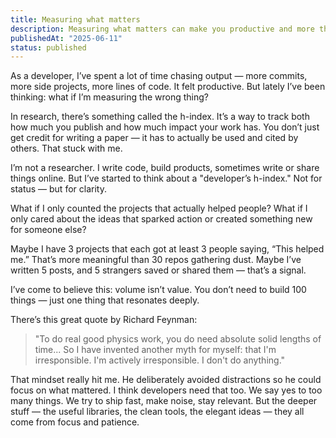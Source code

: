 ```yaml
---
title: Measuring what matters
description: Measuring what matters can make you productive and more thoughtful output-driven
publishedAt: "2025-06-11"
status: published
---
```


As a developer, I’ve spent a lot of time chasing output — more commits, more side projects, more lines of code. It felt productive. But lately I’ve been thinking: what if I’m measuring the wrong thing?

In research, there’s something called the h-index. It’s a way to track both how much you publish and how much impact your work has. You don’t just get credit for writing a paper — it has to actually be used and cited by others. That stuck with me.

I’m not a researcher. I write code, build products, sometimes write or share things online. But I’ve started to think about a "developer’s h-index." Not for status — but for clarity.

What if I only counted the projects that actually helped people?
What if I only cared about the ideas that sparked action or created something new for someone else?

Maybe I have 3 projects that each got at least 3 people saying, “This helped me.” That’s more meaningful than 30 repos gathering dust.
Maybe I’ve written 5 posts, and 5 strangers saved or shared them — that’s a signal.

I’ve come to believe this: volume isn’t value. You don’t need to build 100 things — just one thing that resonates deeply.

There’s this great quote by Richard Feynman:

> "To do real good physics work, you do need absolute solid lengths of time... So I have invented another myth for myself: that I'm irresponsible. I'm actively irresponsible. I don't do anything."

That mindset really hit me. He deliberately avoided distractions so he could focus on what mattered. I think developers need that too. We say yes to too many things. We try to ship fast, make noise, stay relevant. But the deeper stuff — the useful libraries, the clean tools, the elegant ideas — they all come from focus and patience.
